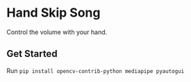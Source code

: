 # Hand Skip Song

Control the volume with your hand.

## Get Started

Run ```pip install opencv-contrib-python mediapipe pyautogui```